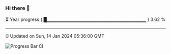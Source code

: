 ### Hi there 👋

⏳ Year progress { █▁▁▁▁▁▁▁▁▁▁▁▁▁▁▁▁▁▁▁▁▁▁▁▁▁▁▁▁▁ } 3.62 %

---

⏰ Updated on Sun, 14 Jan 2024 05:36:00 GMT

![Progress Bar CI](https://github.com/IshwaranRudhara/GIT-ACTION/workflows/Progress%20Bar%20CI/badge.svg)
